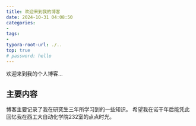 ```yaml
---
title: 欢迎来到我的博客
date: 2024-10-31 04:08:50
categories:
- 
tags: 
- 
typora-root-url: ./..
top: true
# password: hello
---
```

欢迎来到我的个人博客...

## 主要内容
博客主要记录了我在研究生三年所学习到的一些知识。
希望我在诺干年后能凭此回忆我在西工大自动化学院232室的点点时光。
